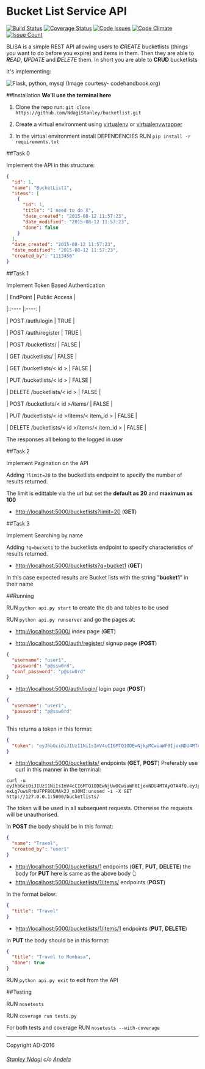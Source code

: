# Bucket List Service API

[![Build Status](https://semaphoreci.com/api/v1/stanmd/bucketlist/branches/feature-review/badge.svg)](https://semaphoreci.com/stanmd/bucketlist) [![Coverage Status](https://coveralls.io/repos/github/NdagiStanley/bucketlist/badge.svg?branch=feature-review)](https://coveralls.io/github/NdagiStanley/bucketlist?branch=feature-review) [![Code Issues](https://www.quantifiedcode.com/api/v1/project/413c57d2358940f097221a243f88d224/badge.svg)](https://www.quantifiedcode.com/app/project/413c57d2358940f097221a243f88d224) [![Code Climate](https://codeclimate.com/github/NdagiStanley/bucketlist/badges/gpa.svg)](https://codeclimate.com/github/NdagiStanley/bucketlist) [![Issue Count](https://codeclimate.com/github/NdagiStanley/bucketlist/badges/issue_count.svg)](https://codeclimate.com/github/NdagiStanley/bucketlist)

BLiSA is a simple REST API allowing users to _**C**REATE_ bucketlists (things you want to do before you expire) and items in them. Then they are able to _**R**EAD_, _**U**PDATE_ and _**D**ELETE_ them.
In short you are able to **CRUD** bucketlists

It's implementing:

![Flask, python, mysql](http://codehandbook.org/wp-content/uploads/2015/07/python_ff.jpg)
(Image courtesy- codehandbook.org)

##Installation
**We'll use the terminal here**

1. Clone the repo
run: ```git clone https://github.com/NdagiStanley/bucketlist.git```

2. Create a virtual environment using [virtualenv](https://virtualenv.readthedocs.org/en/latest/) or [virtualenvwrapper](https://virtualenvwrapper.readthedocs.org/en/latest/)
3. In the virtual environment install DEPENDENCIES
RUN ```pip install -r requirements.txt```

##Task 0

Implement the API in this structure:

```json
{
  "id": 1,
  "name": "BucketList1",
  "items": [
    {
      "id": 1,
      "title": "I need to do X",
      "date_created": "2015-08-12 11:57:23",
      "date_modified": "2015-08-12 11:57:23",
      "done": false
    }
  ],
  "date_created": "2015-08-12 11:57:23",
  "date_modified": "2015-08-12 11:57:23",
  "created_by": "1113456"
}
```

##Task 1

Implement Token Based Authentication

| EndPoint      |   Public Access   |

|::---- |:----: |

| POST /auth/login  |  TRUE     |

| POST /auth/register   |  TRUE     |

| POST /bucketlists/    |  FALSE    |

| GET /bucketlists/     |  FALSE    |

| GET /bucketlists/< id >   |   FALSE   |

| PUT /bucketlists/< id >   |   FALSE   |

| DELETE /bucketlists/< id >    |   FALSE   |

| POST /bucketlists/< id >/items/   |   FALSE   |

| PUT /bucketlists/< id >/items/< item_id >     |   FALSE   |

| DELETE /bucketlists/< id >/items/< item_id >      |   FALSE   |

The responses all belong to the logged in user

##Task 2

Implement Pagination on the API

Adding `?limit=20` to the bucketlists endpoint to specify the number of results returned.

The limit is edittable via the url but set the **default as 20** and **maximum as 100**

- [http://localhost:5000/bucketlists?limit=20](http://localhost:5000/bucketlists?limit=20) (**GET**)

##Task 3

Implement Searching by name

Adding `?q=bucket1` to the bucketlists endpoint to specify characteristics of results returned.

- [http://localhost:5000/bucketlists?q=bucket1](http://localhost:5000/bucketlists?q=bucket1) (**GET**)

In this case expected results are Bucket lists with the string "**bucket1**" in their name

##Running

RUN `python api.py start` to create the db and tables to be used

RUN `python api.py runserver` and go the pages at:

- [http://localhost:5000/](http://localhost:5000/) index page (**GET**)

- [http://localhost:5000/auth/register/](http://localhost:5000/auth/register/) signup page (**POST**)
```json
{
  "username": "user1",
  "password": "p@ssw0rd",
  "conf_password": "p@ssw0rd"
}
```
- [http://localhost:5000/auth/login/](http://localhost:5000/auth/login/) login page (**POST**)
```json
{
  "username": "user1",
  "password": "p@ssw0rd"
}
```
This returns a token in this format:
```json
{
  "token": "eyJhbGciOiJIUzI1NiIsImV4cCI6MTQ1ODEwNjkyMCwiaWF0IjoxNDU4MTAzMzIwfQ.eyJpZCI6Nn0.irPIrqstGIupCD428dtSOxV8zzwm5IgoCLpTsk-oH5k"
}
```
- [http://localhost:5000/bucketlists/](http://localhost:5000/bucketlists/) endpoints (**GET**, **POST**)
Preferably use curl in this manner in the terminal:

```
curl -u eyJhbGciOiJIUzI1NiIsImV4cCI6MTQ1ODEwNjUwOCwiaWF0IjoxNDU4MTAyOTA4fQ.eyJpZCI6Nn0.Ekt_3nmlzJokR-exLg7uwiRrbUFPFB0LMAk2J_mJ0MI:unused -i -X GET http://127.0.0.1:5000/bucketlists/
```
The token will be used in all subsequent requests. Otherwise the requests will be unauthorised.

In **POST** the body should be in this format:
```json
{
  "name": "Travel",
  "created_by": "user1"
}
```
- [http://localhost:5000/bucketlists/1](http://localhost:5000/bucketlists/1) endpoints (**GET**, **PUT**, **DELETE**)
the body for **PUT** here is same as the above body :point_up_2:
- [http://localhost:5000/bucketlists/1/items/](http://localhost:5000/bucketlists/1/items/) endpoints (**POST**)

In the format below:
```json
{
  "title": "Travel"
}
```
- [http://localhost:5000/bucketlists/1/items/1](http://localhost:5000/bucketlists/1/items/1) endpoints (**PUT**, **DELETE**)

In **PUT** the body should be in this format:
```json
{
  "title": "Travel to Mombasa",
  "done": true
}
```

RUN `python api.py exit` to exit from the API


##Testing

RUN `nosetests`

RUN `coverage run tests.py`

For both tests and coverage
RUN `nosetests --with-coverage`

---
Copyright AD-2016
###### [Stanley Ndagi](http://techkenyans.org/jamii/stanmd) c/o [Andela](http://andela.com)
